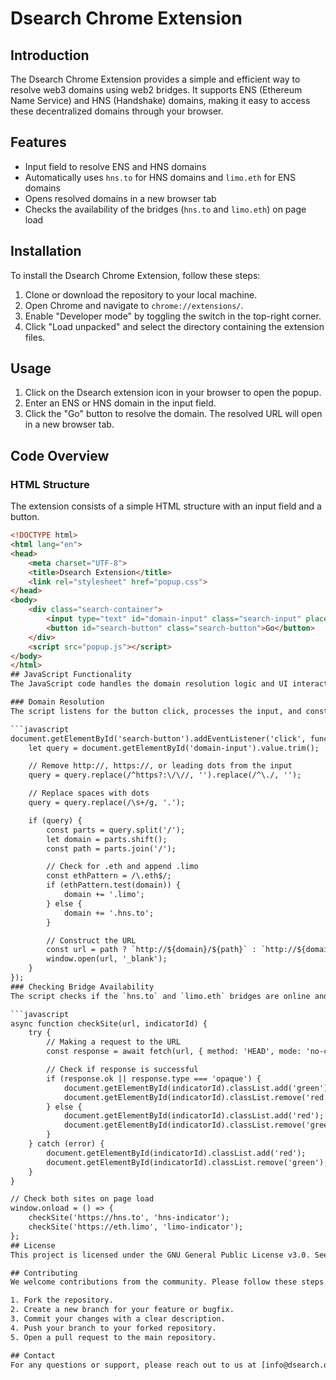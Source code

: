 # Dsearch Chrome Extension

## Introduction
The Dsearch Chrome Extension provides a simple and efficient way to resolve web3 domains using web2 bridges. It supports ENS (Ethereum Name Service) and HNS (Handshake) domains, making it easy to access these decentralized domains through your browser.

## Features
- Input field to resolve ENS and HNS domains
- Automatically uses `hns.to` for HNS domains and `limo.eth` for ENS domains
- Opens resolved domains in a new browser tab
- Checks the availability of the bridges (`hns.to` and `limo.eth`) on page load

## Installation
To install the Dsearch Chrome Extension, follow these steps:

1. Clone or download the repository to your local machine.
2. Open Chrome and navigate to `chrome://extensions/`.
3. Enable "Developer mode" by toggling the switch in the top-right corner.
4. Click "Load unpacked" and select the directory containing the extension files.

## Usage
1. Click on the Dsearch extension icon in your browser to open the popup.
2. Enter an ENS or HNS domain in the input field.
3. Click the "Go" button to resolve the domain. The resolved URL will open in a new browser tab.

## Code Overview

### HTML Structure
The extension consists of a simple HTML structure with an input field and a button.

```html
<!DOCTYPE html>
<html lang="en">
<head>
    <meta charset="UTF-8">
    <title>Dsearch Extension</title>
    <link rel="stylesheet" href="popup.css">
</head>
<body>
    <div class="search-container">
        <input type="text" id="domain-input" class="search-input" placeholder="Enter ENS/HNS domain">
        <button id="search-button" class="search-button">Go</button>
    </div>
    <script src="popup.js"></script>
</body>
</html>
## JavaScript Functionality
The JavaScript code handles the domain resolution logic and UI interactions.

### Domain Resolution
The script listens for the button click, processes the input, and constructs the appropriate URL based on the domain type.

```javascript
document.getElementById('search-button').addEventListener('click', function() {
    let query = document.getElementById('domain-input').value.trim();

    // Remove http://, https://, or leading dots from the input
    query = query.replace(/^https?:\/\//, '').replace(/^\./, '');

    // Replace spaces with dots
    query = query.replace(/\s+/g, '.');

    if (query) {
        const parts = query.split('/');
        let domain = parts.shift();
        const path = parts.join('/');

        // Check for .eth and append .limo
        const ethPattern = /\.eth$/;
        if (ethPattern.test(domain)) {
            domain += '.limo';
        } else {
            domain += '.hns.to';
        }

        // Construct the URL
        const url = path ? `http://${domain}/${path}` : `http://${domain}`;
        window.open(url, '_blank');
    }
});
### Checking Bridge Availability
The script checks if the `hns.to` and `limo.eth` bridges are online and updates the UI indicators accordingly.

```javascript
async function checkSite(url, indicatorId) {
    try {
        // Making a request to the URL
        const response = await fetch(url, { method: 'HEAD', mode: 'no-cors' });

        // Check if response is successful
        if (response.ok || response.type === 'opaque') {
            document.getElementById(indicatorId).classList.add('green');
            document.getElementById(indicatorId).classList.remove('red');
        } else {
            document.getElementById(indicatorId).classList.add('red');
            document.getElementById(indicatorId).classList.remove('green');
        }
    } catch (error) {
        document.getElementById(indicatorId).classList.add('red');
        document.getElementById(indicatorId).classList.remove('green');
    }
}

// Check both sites on page load
window.onload = () => {
    checkSite('https://hns.to', 'hns-indicator');
    checkSite('https://eth.limo', 'limo-indicator');
};
## License
This project is licensed under the GNU General Public License v3.0. See the [LICENSE](LICENSE) file for details.

## Contributing
We welcome contributions from the community. Please follow these steps to contribute:

1. Fork the repository.
2. Create a new branch for your feature or bugfix.
3. Commit your changes with a clear description.
4. Push your branch to your forked repository.
5. Open a pull request to the main repository.

## Contact
For any questions or support, please reach out to us at [info@dsearch.org](mailto:info@dsearch.org).
